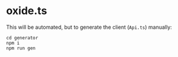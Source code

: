 # oxide.ts

This will be automated, but to generate the client (`Api.ts`) manually:

```
cd generator
npm i
npm run gen
```
